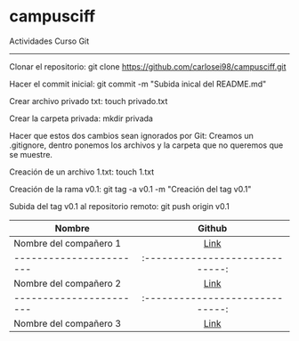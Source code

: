 # campusciff
Actividades Curso Git
***

Clonar el repositorio: git clone https://github.com/carlosei98/campusciff.git

Hacer el commit inicial: git commit -m "Subida inical del README.md"

Crear archivo privado txt: touch privado.txt

Crear la carpeta privada: mkdir privada

Hacer que estos dos cambios sean ignorados por Git: Creamos un .gitignore, dentro ponemos los archivos y la carpeta que no queremos que se muestre.

Creación de un archivo 1.txt: touch 1.txt

Creación de la rama v0.1: git tag -a v0.1 -m "Creación del tag v0.1"

Subida del tag v0.1 al repositorio remoto: git push origin v0.1

 |Nombre                 | Github                        |   
 |---------------------- |:-----------------------------:|
 |Nombre del compañero 1 | [Link](https://www.google.com)|
 |-----------------------|:-----------------------------:|
 |Nombre del compañero 2 | [Link](https://www.google.com)|
 |-----------------------|:-----------------------------:|
 |Nombre del compañero 3 | [Link](https://www.google.com)|
